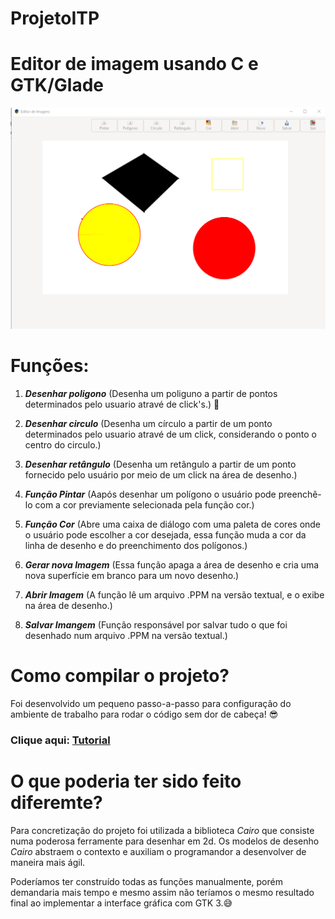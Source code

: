 # ProjetoITP
# Editor de imagem usando C e GTK/Glade
![](interface_grafica.png)
# Funções:

1. **_Desenhar poligono_** 
(Desenha um poliguno a partir de pontos determinados pelo usuario atravé de click's.) :space_invader:

2. **_Desenhar circulo_** 
(Desenha um círculo a partir de um ponto determinados pelo usuario atravé de um click, considerando o ponto o centro do circulo.)

3. **_Desenhar retângulo_** 
(Desenha um retângulo a partir de um ponto fornecido pelo usuário por meio de um click na área de desenho.)

4. **_Função Pintar_** 
(Aapós desenhar um polígono o usuário pode preenchê-lo com a cor previamente selecionada pela função cor.)

5. **_Função Cor_** 
(Abre uma caixa de diálogo com uma paleta de cores onde o usuário pode escolher a cor desejada, essa função muda a cor da linha de desenho e do preenchimento dos polígonos.)

6. **_Gerar nova Imagem_** 
(Essa função apaga a área de desenho e cria uma nova superfície em branco para um novo desenho.)

7. **_Abrir Imagem_** 
(A função lê um arquivo .PPM na versão textual, e o exibe na área de desenho.)

8. **_Salvar Imangem_** 
(Função responsável por salvar tudo o que foi desenhado num arquivo .PPM na versão textual.)

# Como compilar o projeto?
Foi desenvolvido um pequeno passo-a-passo para configuração do ambiente de trabalho para rodar o código sem dor de cabeça! :sunglasses:
### Clique aqui: [Tutorial](https://github.com/jardelmfonseca/ProjetoITP/blob/master/Configurando%20Ambiente%20GTK%20_codeBlocks.pdf) 

# O que poderia ter sido feito diferemte?
Para concretização do projeto foi utilizada a biblioteca *Cairo* que consiste numa poderosa ferramente para desenhar em 2d. Os modelos de desenho *Cairo* abstraem o contexto e auxiliam o programandor a desenvolver de maneira mais ágil. 

Poderíamos ter construído todas as funções manualmente, porém demandaria mais tempo e mesmo assim não teríamos o mesmo resultado final ao implementar a interface gráfica com GTK 3.:sweat_smile:
